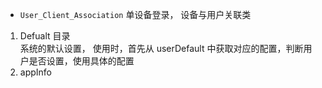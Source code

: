 

* `User_Client_Association` 
    单设备登录， 设备与用户关联类  


1. Defualt 目录  
    系统的默认设置， 使用时，首先从 userDefault 中获取对应的配置，判断用户是否设置，使用具体的配置  
2. appInfo  
    
